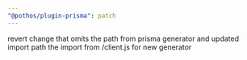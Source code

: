 ```yaml
---
"@pothos/plugin-prisma": patch
---
```


revert change that omits the path from prisma generator and updated import path the import from /client.js for new generator
